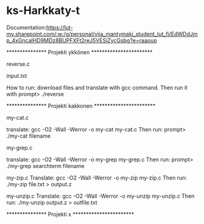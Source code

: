 # ks-Harkkaty-t

Documentation:https://lut-my.sharepoint.com/:w:/g/personal/viia_mantymaki_student_lut_fi/EdWDdJmp_4xGncaIHD9MDz8BUPFXFt2reJ5VESiZycGsbg?e=raaoup

*************** Projekti ykkönen ***********************

reverse.c

input.txt

How to run:
download files and translate with gcc command.
Then run it with prompt> ./reverse

*************** Projekti kakkonen ***********************

my-cat.c

translate: gcc -O2 -Wall -Werror -o my-cat my-cat.c Then run: prompt> ./my-cat filename


my-grep.c

translate: gcc -O2 -Wall -Werror -o my-grep my-grep.c Then run: prompt> ./my-grep searchterm filename


my-zip.c
Translate: gcc -O2 -Wall -Werror -o my-zip my-zip.c
Then run: ./my-zip file.txt > output.z

my-unzip.c
Translate: gcc -O2 -Wall -Werror -o my-unzip my-unzip.c
Then run: ./my-unzip output.z > outfile.txt

*************** Projekti x ***********************
